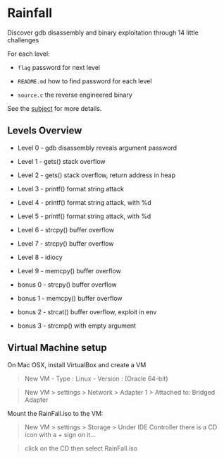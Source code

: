 # Rainfall

Discover gdb disassembly and binary exploitation through 14 little challenges

For each level:

* ```flag``` password for next level

* ```README.md``` how to find password for each level

* ```source.c``` the reverse engineered binary

See the [subject](https://github.com/anyashuka/Rainfall/blob/master/subject.pdf) for more details.


## Levels Overview

* Level 0 - gdb disassembly reveals argument password

* Level 1 - gets() stack overflow

* Level 2 - gets() stack overflow, return address in heap

* Level 3 - printf() format string attack

* Level 4 - printf() format string attack, with %d

* Level 5 - printf() format string attack, with %d

* Level 6 - strcpy() buffer overflow

* Level 7 - strcpy() buffer overflow

* Level 8 - idiocy

* Level 9 - memcpy() buffer overflow

* bonus 0 - strcpy() buffer overflow

* bonus 1 - memcpy() buffer overflow

* bonus 2 - strcat() buffer overflow, exploit in env

* bonus 3 - strcmp() with empty argument

## Virtual Machine setup

On Mac OSX, install VirtualBox and create a VM

> New VM - Type : Linux - Version : (Oracle 64-bit)

> New VM > settings > Network > Adapter 1 > Attached to: Bridged Adapter

Mount the RainFall.iso to the VM:

> New VM > settings > Storage > Under IDE Controller there is a CD icon with a + sign on it...

> click on the CD then select RainFall.iso
